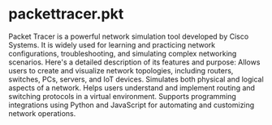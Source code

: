 # packettracer.pkt
Packet Tracer is a powerful network simulation tool developed by Cisco Systems. It is widely used for learning and practicing network configurations, troubleshooting, and simulating complex networking scenarios. Here's a detailed description of its features and purpose:
Allows users to create and visualize network topologies, including routers, switches, PCs, servers, and IoT devices.
Simulates both physical and logical aspects of a network.
Helps users understand and implement routing and switching protocols in a virtual environment.
Supports programming integrations using Python and JavaScript for automating and customizing network operations.
